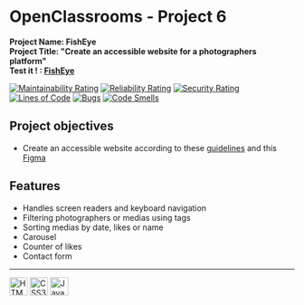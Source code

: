 # OpenClassrooms - Project 6
**Project Name: FishEye**  
**Project Title: "Create an accessible website for a photographers platform"**  
**Test it ! : [FishEye](https://rmimekaa.github.io/RemiRoeland_6_23-06-2021/)**

[![Maintainability Rating](https://sonarcloud.io/api/project_badges/measure?project=RmiMekaa_RemiRoeland_6_23-06-2021&metric=sqale_rating)](https://sonarcloud.io/summary/new_code?id=RmiMekaa_RemiRoeland_6_23-06-2021)
[![Reliability Rating](https://sonarcloud.io/api/project_badges/measure?project=RmiMekaa_RemiRoeland_6_23-06-2021&metric=reliability_rating)](https://sonarcloud.io/summary/new_code?id=RmiMekaa_RemiRoeland_6_23-06-2021)
[![Security Rating](https://sonarcloud.io/api/project_badges/measure?project=RmiMekaa_RemiRoeland_6_23-06-2021&metric=security_rating)](https://sonarcloud.io/summary/new_code?id=RmiMekaa_RemiRoeland_6_23-06-2021)  
[![Lines of Code](https://sonarcloud.io/api/project_badges/measure?project=RmiMekaa_RemiRoeland_6_23-06-2021&metric=ncloc)](https://sonarcloud.io/summary/new_code?id=RmiMekaa_RemiRoeland_6_23-06-2021)
[![Bugs](https://sonarcloud.io/api/project_badges/measure?project=RmiMekaa_RemiRoeland_6_23-06-2021&metric=bugs)](https://sonarcloud.io/summary/new_code?id=RmiMekaa_RemiRoeland_6_23-06-2021)
[![Code Smells](https://sonarcloud.io/api/project_badges/measure?project=RmiMekaa_RemiRoeland_6_23-06-2021&metric=code_smells)](https://sonarcloud.io/summary/new_code?id=RmiMekaa_RemiRoeland_6_23-06-2021)

## Project objectives
 - Create an accessible website according to these [guidelines](https://s3.eu-west-1.amazonaws.com/course.oc-static.com/projects/Front-End+V2/P5+Javascript+&+Accessibility/Notes+de+r%C3%A9union.pdf) and this [Figma](https://www.figma.com/file/pt8xJxC1QffW4HX16QhGZJ/UI-Design-FishEye-FR-OLD)

## Features
 - Handles screen readers and keyboard navigation
 - Filtering photographers or medias using tags
 - Sorting medias by date, likes or name
 - Carousel
 - Counter of likes
 - Contact form

-----

<p float="left">
 <img alt="HTML5" title="HTML5" src="https://cdn.jsdelivr.net/gh/devicons/devicon/icons/html5/html5-original.svg" width="32px"/>
 <img alt="CSS3" title="CSS3" src="https://cdn.jsdelivr.net/gh/devicons/devicon/icons/css3/css3-original.svg" width="32px"/>
 <img alt="JavaScript" title="JavaScript" src="https://cdn.jsdelivr.net/gh/devicons/devicon/icons/javascript/javascript-plain.svg" width="32px"/>
</p>
